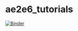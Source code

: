 # ae2e6_tutorials

[![Binder](https://mybinder.org/badge_logo.svg)](https://mybinder.org/v2/gh/albop/ae2e6_tutorials.git/main)
